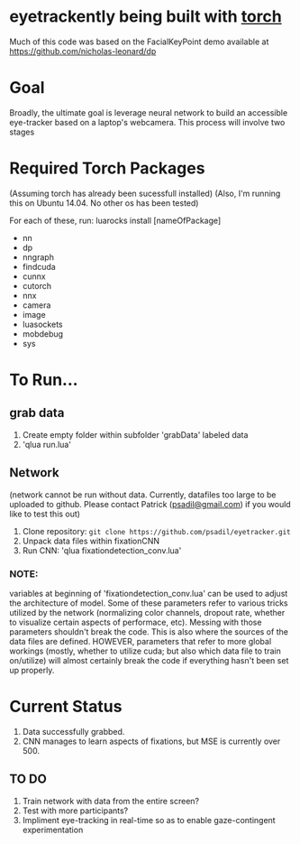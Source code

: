 # eyetrackently being built with [torch](http://torch.ch/)

Much of this code was based on the FacialKeyPoint demo available at https://github.com/nicholas-leonard/dp

# Goal
Broadly, the ultimate goal is leverage neural network to build an accessible eye-tracker based on a laptop's webcamera. This process will involve two stages

# Required Torch Packages

(Assuming torch has already been sucessfull installed)
(Also, I'm running this on Ubuntu 14.04. No other os has been tested)

For each of these, run: luarocks install [nameOfPackage]

- nn
- dp
- nngraph
- findcuda
- cunnx
- cutorch
- nnx
- camera
- image
- luasockets
- mobdebug
- sys


# To Run...

## grab data

1. Create empty folder within subfolder 'grabData' labeled data
2. 'qlua run.lua'

## Network

(network cannot be run without data. Currently, datafiles too large to be uploaded to github. Please contact Patrick (psadil@gmail.com) if you would like to test this out)

1. Clone repository: `git clone https://github.com/psadil/eyetracker.git`
2. Unpack data files within fixationCNN
3. Run CNN: 'qlua fixationdetection_conv.lua'



### NOTE: 

variables at beginning of 'fixationdetection_conv.lua' can be used to adjust the architecture of model. Some of these parameters refer to various tricks utilized by the network (normalizing color channels, dropout rate, whether to visualize certain aspects of performace, etc). Messing with those parameters shouldn't break the code. This is also where the sources of the data files are defined. HOWEVER, parameters that refer to more global workings (mostly, whether to utilize cuda; but also which data file to train on/utilize) will almost certainly break the code if everything hasn't been set up properly.

# Current Status

1. Data successfully grabbed. 
2. CNN manages to learn aspects of fixations, but MSE is currently over 500.

## TO DO

1. Train network with data from the entire screen?
2. Test with more participants?
3. Impliment eye-tracking in real-time so as to enable gaze-contingent experimentation